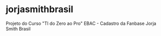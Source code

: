 # jorjasmithbrasil
Projeto do Curso "TI do Zero ao Pro" EBAC - Cadastro da Fanbase Jorja Smith Brasil
